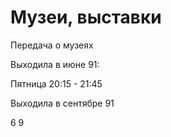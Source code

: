 # Музеи, выставки

Передача о музеях

Выходила в июне 91:

Пятница 20:15 - 21:45

Выходила в сентябре 91

6 9
